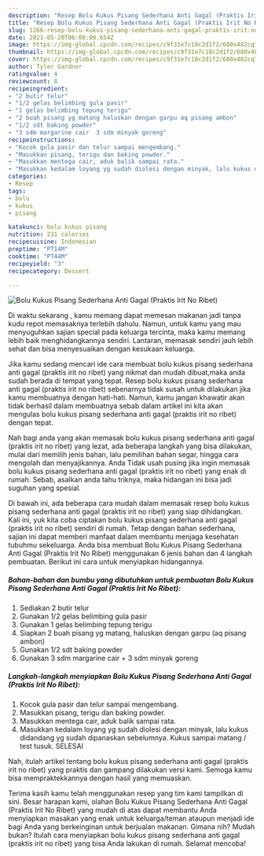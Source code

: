```yaml
---
description: "Resep Bolu Kukus Pisang Sederhana Anti Gagal (Praktis Irit No Ribet) Sederhana dan Mudah Dibuat"
title: "Resep Bolu Kukus Pisang Sederhana Anti Gagal (Praktis Irit No Ribet) Sederhana dan Mudah Dibuat"
slug: 1266-resep-bolu-kukus-pisang-sederhana-anti-gagal-praktis-irit-no-ribet-sederhana-dan-mudah-dibuat
date: 2021-05-20T06:08:09.654Z
image: https://img-global.cpcdn.com/recipes/c9f31e7c18c2d1f2/680x482cq70/bolu-kukus-pisang-sederhana-anti-gagal-praktis-irit-no-ribet-foto-resep-utama.jpg
thumbnail: https://img-global.cpcdn.com/recipes/c9f31e7c18c2d1f2/680x482cq70/bolu-kukus-pisang-sederhana-anti-gagal-praktis-irit-no-ribet-foto-resep-utama.jpg
cover: https://img-global.cpcdn.com/recipes/c9f31e7c18c2d1f2/680x482cq70/bolu-kukus-pisang-sederhana-anti-gagal-praktis-irit-no-ribet-foto-resep-utama.jpg
author: Tyler Gardner
ratingvalue: 4
reviewcount: 8
recipeingredient:
- "2 butir telur"
- "1/2 gelas belimbing gula pasir"
- "1 gelas belimbing tepung terigu"
- "2 buah pisang yg matang haluskan dengan garpu aq pisang ambon"
- "1/2 sdt baking powder"
- "3 sdm margarine cair  3 sdm minyak goreng"
recipeinstructions:
- "Kocok gula pasir dan telur sampai mengembang."
- "Masukkan pisang, terigu dan baking powder."
- "Masukkan mentega cair, aduk balik sampai rata."
- "Masukkan kedalam loyang yg sudah diolesi dengan minyak, lalu kukus didandang yg sudah dipanaskan sebelumnya. Kukus sampai matang / test tusuk. SELESAI"
categories:
- Resep
tags:
- bolu
- kukus
- pisang

katakunci: bolu kukus pisang 
nutrition: 231 calories
recipecuisine: Indonesian
preptime: "PT14M"
cooktime: "PT44M"
recipeyield: "3"
recipecategory: Dessert

---
```



![Bolu Kukus Pisang Sederhana Anti Gagal (Praktis Irit No Ribet)](https://img-global.cpcdn.com/recipes/c9f31e7c18c2d1f2/680x482cq70/bolu-kukus-pisang-sederhana-anti-gagal-praktis-irit-no-ribet-foto-resep-utama.jpg)

Di waktu  sekarang , kamu memang dapat memesan makanan jadi tanpa kudu repot memasaknya terlebih dahulu. Namun, untuk kamu yang mau menyuguhkan sajian special pada keluarga tercinta, maka kamu memang lebih baik menghidangkannya sendiri. Lantaran, memasak sendiri jauh lebih sehat dan bisa menyesuaikan dengan kesukaan keluarga.

Jika kamu sedang mencari ide cara membuat bolu kukus pisang sederhana anti gagal (praktis irit no ribet) yang nikmat dan mudah dibuat,maka anda sudah berada di tempat yang tepat. Resep bolu kukus pisang sederhana anti gagal (praktis irit no ribet)  sebenarnya tidak susah untuk dilakukan jika kamu membuatnya dengan hati-hati. Namun, kamu jangan khawatir akan tidak berhasil dalam membuatnya 
sebab dalam artikel ini kita akan mengulas bolu kukus pisang sederhana anti gagal (praktis irit no ribet) dengan tepat.  



Nah bagi anda yang akan memasak bolu kukus pisang sederhana anti gagal (praktis irit no ribet) yang lezat, ada beberapa langkah yang bisa dilakukan, mulai dari memilih jenis bahan, lalu pemilihan bahan segar, hingga cara mengolah dan menyajikannya. Anda Tidak usah pusing jika ingin memasak bolu kukus pisang sederhana anti gagal (praktis irit no ribet) yang enak di rumah. Sebab, asalkan anda  tahu triknya, maka hidangan ini bisa jadi suguhan yang spesial.

Di bawah ini, ada beberapa cara mudah dalam memasak resep bolu kukus pisang sederhana anti gagal (praktis irit no ribet) yang siap dihidangkan. Kali ini, yuk kita coba ciptakan bolu kukus pisang sederhana anti gagal (praktis irit no ribet) sendiri di rumah. Tetap dengan bahan sederhana, sajian ini dapat memberi manfaat dalam membantu menjaga kesehatan tubuhmu sekeluarga. Anda bisa membuat Bolu Kukus Pisang Sederhana Anti Gagal (Praktis Irit No Ribet) menggunakan 6 jenis bahan dan 4 langkah pembuatan. Berikut ini cara untuk menyiapkan hidangannya.

<!--inarticleads1-->

##### Bahan-bahan dan bumbu yang dibutuhkan untuk pembuatan Bolu Kukus Pisang Sederhana Anti Gagal (Praktis Irit No Ribet):

1. Sediakan 2 butir telur
1. Gunakan 1/2 gelas belimbing gula pasir
1. Gunakan 1 gelas belimbing tepung terigu
1. Siapkan 2 buah pisang yg matang, haluskan dengan garpu (aq pisang ambon)
1. Gunakan 1/2 sdt baking powder
1. Gunakan 3 sdm margarine cair + 3 sdm minyak goreng




<!--inarticleads2-->

##### Langkah-langkah menyiapkan Bolu Kukus Pisang Sederhana Anti Gagal (Praktis Irit No Ribet):

1. Kocok gula pasir dan telur sampai mengembang.
1. Masukkan pisang, terigu dan baking powder.
1. Masukkan mentega cair, aduk balik sampai rata.
1. Masukkan kedalam loyang yg sudah diolesi dengan minyak, lalu kukus didandang yg sudah dipanaskan sebelumnya. Kukus sampai matang / test tusuk. SELESAI




Nah, itulah artikel tentang  bolu kukus pisang sederhana anti gagal (praktis irit no ribet)  yang praktis dan gampang dilakukan versi kami. Semoga kamu bisa mempraktekkannya dengan hasil yang memuaskan. 

Terima kasih kamu telah menggunakan resep yang tim kami tampilkan di sini. Besar harapan kami, olahan  Bolu Kukus Pisang Sederhana Anti Gagal (Praktis Irit No Ribet) yang mudah di atas dapat membantu Anda menyiapkan masakan yang enak untuk keluarga/teman ataupun menjadi ide bagi Anda yang berkeinginan untuk berjualan makanan. Gimana nih? Mudah bukan? Itulah cara menyiapkan bolu kukus pisang sederhana anti gagal (praktis irit no ribet) yang bisa Anda lakukan di rumah. Selamat mencoba!

